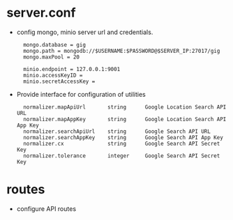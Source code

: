 # server.conf
* config mongo, minio server url and credentials.

        mongo.database = gig
        mongo.path = mongodb://$USERNAME:$PASSWORD@$SERVER_IP:27017/gig
        mongo.maxPool = 20
        
        minio.endpoint = 127.0.0.1:9001
        minio.accessKeyID = 
        minio.secretAccessKey =
        
* Provide interface for configuration of utilities

        normalizer.mapApiUrl       string      Google Location Search API URL
        normalizer.mapAppKey       string      Google Location Search API App Key
        normalizer.searchApiUrl    string      Google Search API URL
        normalizer.searchAppKey    string      Google Search API App Key    
        normalizer.cx              string      Google Search API Secret Key
        normalizer.tolerance       integer     Google Search API Secret Key
       
# routes
* configure API routes